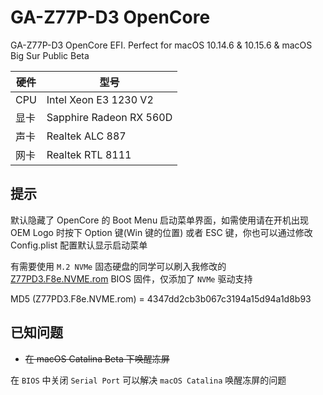 # GA-Z77P-D3 OpenCore
GA-Z77P-D3 OpenCore EFI. Perfect for macOS 10.14.6 & 10.15.6 & macOS Big Sur Public Beta

| 硬件 | 型号 |
| ----| ---- |
| CPU | Intel Xeon E3 1230 V2 |
| 显卡 | Sapphire Radeon RX 560D |
| 声卡 | Realtek ALC 887 |
| 网卡 | Realtek RTL 8111 |
## 提示
默认隐藏了 OpenCore 的 Boot Menu 启动菜单界面，如需使用请在开机出现 OEM Logo 时按下 Option 键(Win 键的位置) 或者 ESC 键，你也可以通过修改 Config.plist 配置默认显示启动菜单

有需要使用 `M.2 NVMe` 固态硬盘的同学可以刷入我修改的 [Z77PD3.F8e.NVME.rom](https://github.com/cloverkits/GA-Z77P-D3-EFI/blob/master/Z77PD3.F8e.NVME.rom?raw=true) BIOS 固件，仅添加了 `NVMe` 驱动支持

MD5 (Z77PD3.F8e.NVME.rom) = 4347dd2cb3b067c3194a15d94a1d8b93

## 已知问题
- ~~在 macOS Catalina Beta 下唤醒冻屏~~

在 `BIOS` 中关闭 `Serial Port` 可以解决 `macOS Catalina` 唤醒冻屏的问题
